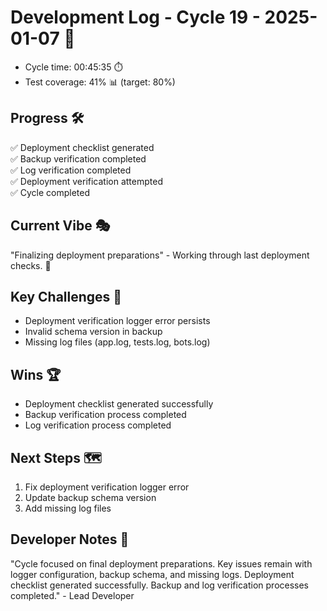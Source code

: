 # Development Log - Cycle 19 - 2025-01-07 🚀
- Cycle time: 00:45:35 ⏱️
- Test coverage: 41% 📊 (target: 80%)

## Progress 🛠️
✅ Deployment checklist generated  
✅ Backup verification completed  
✅ Log verification completed  
✅ Deployment verification attempted  
✅ Cycle completed  

## Current Vibe 🎭
"Finalizing deployment preparations" - Working through last deployment checks. 🚀

## Key Challenges 🚧
- Deployment verification logger error persists  
- Invalid schema version in backup  
- Missing log files (app.log, tests.log, bots.log)  

## Wins 🏆
- Deployment checklist generated successfully  
- Backup verification process completed  
- Log verification process completed  

## Next Steps 🗺️
1. Fix deployment verification logger error  
2. Update backup schema version  
3. Add missing log files  

## Developer Notes 📝
"Cycle focused on final deployment preparations. Key issues remain with logger configuration, backup schema, and missing logs. Deployment checklist generated successfully. Backup and log verification processes completed." - Lead Developer
